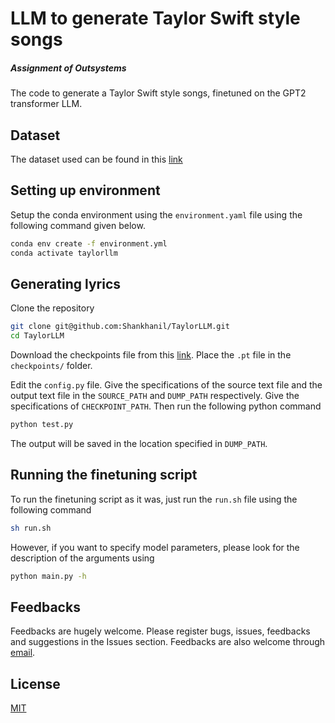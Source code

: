 # LLM to generate Taylor Swift style songs 
##### Assignment of Outsystems 

The code to generate a Taylor Swift style songs, finetuned on the GPT2 transformer LLM.

## Dataset
The dataset used can be found in this [link](https://www.kaggle.com/datasets/ishikajohari/taylor-swift-all-lyrics-30-albums)

## Setting up environment

Setup the conda environment using the ``environment.yaml`` file using the following command given below.

```bash
conda env create -f environment.yml
conda activate taylorllm
```

## Generating lyrics

Clone the repository

```bash
git clone git@github.com:Shankhanil/TaylorLLM.git
cd TaylorLLM
```
Download the checkpoints file from this [link](https://drive.google.com/drive/folders/1L4mF9gztWnkw30C_mgd5GEe1kUYSjoCO?usp=sharing). Place the ``.pt`` file in the ``checkpoints/`` folder. 

Edit the ``config.py`` file. Give the specifications of the source text file and the output text file in the ``SOURCE_PATH`` and ``DUMP_PATH`` respectively. Give the specifications of ``CHECKPOINT_PATH``. Then run the following python command

```bash
python test.py
```

The output will be saved in the location specified in ``DUMP_PATH``.

## Running the finetuning script
To run the finetuning script as it was, just run the ``run.sh`` file using the following command

```bash
sh run.sh
```

However, if you want to specify model parameters, please look for the description of the arguments using 
```bash
python main.py -h
```


## Feedbacks
Feedbacks are hugely welcome. Please register bugs, issues, feedbacks and suggestions in the Issues section. Feedbacks are also welcome through [email](shankha.rik@gmail.com).

## License
[MIT](https://choosealicense.com/licenses/mit/)